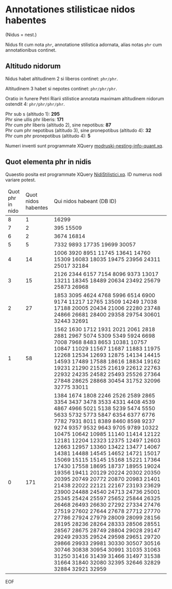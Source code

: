 # Annotationes stilisticae nidos habentes

(Nidus = nest.)

Nidus fit cum nota `phr`, annotatione stilistica adornata, alias notas `phr` cum annotationibus continet.

## Altitudo nidorum

Nidus habet altitudinem 2 si liberos continet: `phr/phr`.

Altitudinem 3 habet si nepotes continet: `phr/phr/phr`.

Oratio in funere Petri Riarii stilistice annotata maximam altitudinem nidorum ostendit 4: `phr/phr/phr/phr`.

Phr sub s (altitudo 1): **295** \
Phr sine ullis phr liberis: **171** \
Phr cum phr liberis (altitudo 2), sine nepotibus: **87** \
Phr cum phr nepotibus (altitudo 3), sine pronepotibus (altitudo 4): **32** \
Phr cum phr pronepotibus (altitudo 4): **5**

Numeri inventi sunt programmate XQuery [modruski-nesting-info-quant.xq](scripta/modruski-nesting-info-quant.xq).


## Quot elementa phr in nidis

Quaestio posita est programmate XQuery [NidiStilistici.xq](scripta/NidiStilistici.xq). ID numerus nodi variare potest.

<table>
  <thead>
    <tr>
      <td>Quot phr in nido</td>
      <td>Quot nidos habentes</td>
      <td>Qui nidos habeant (DB ID)</td>
    </tr>
  </thead>
  <tbody>
    <tr>
      <td>8</td>
      <td>1</td>
      <td>16299</td>
    </tr>
    <tr>
      <td>7</td>
      <td>2</td>
      <td>395 15509</td>
    </tr>
    <tr>
      <td>6</td>
      <td>2</td>
      <td>3674 16814</td>
    </tr>
    <tr>
      <td>5</td>
      <td>5</td>
      <td>7332 9893 17735 19699 30057</td>
    </tr>
    <tr>
      <td>4</td>
      <td>14</td>
      <td>1006 3920 8951 11745 13641 14760 15309 16083 18035 19475 23956 24311 25017 32184</td>
    </tr>
    <tr>
      <td>3</td>
      <td>15</td>
      <td>2126 2344 6157 7154 8096 9373 13017 13211 18345 18489 20634 23492 25679 25873 26968</td>
    </tr>
    <tr>
      <td>2</td>
      <td>27</td>
      <td>1853 3095 4624 4768 5996 6514 6900 9174 11217 12765 13509 14249 17038 17188 20005 20434 21006 22280 23748 24866 26681 28400 29358 29754 30601 32443 32691</td>
    </tr>
    <tr>
      <td>1</td>
      <td>58</td>
      <td>1562 1630 1712 1931 2021 2061 2818 2881 2967 5074 5309 5349 5924 6698 7008 7968 8483 8653 10381 10757 10847 11029 11567 11687 11883 11975 12268 12534 12693 12875 14134 14415 14593 17489 17588 18616 18834 19162 19231 21290 21525 21619 22612 22763 22932 24235 24582 25493 25526 27364 27848 28625 28868 30454 31752 32096 32775 33011</td>
    </tr>
    <tr>
      <td>0</td>
      <td>171</td>
      <td>1384 1674 1808 2246 2526 2589 2865 3354 3437 3478 3533 4331 4408 4539 4867 4966 5021 5138 5239 5474 5550 5633 5732 5773 5847 6354 6377 6776 7782 7931 8011 8389 8460 8598 9237 9274 9357 9532 9643 9705 9789 10322 10475 10642 10985 11140 11414 12122 12181 12204 12323 12375 12497 12603 12663 12957 13360 13422 13477 14067 14381 14488 14545 14652 14721 15017 15069 15115 15145 15168 15221 17364 17430 17558 18695 18737 18955 19024 19356 19411 20129 20224 20302 20350 20395 20749 20772 20870 20983 21401 21438 22022 22121 22167 23193 23629 23900 24488 24540 24713 24736 25001 25345 25424 25597 25652 25844 26325 26468 26493 26630 27292 27334 27476 27519 27602 27644 27678 27712 27770 27786 27924 27979 28009 28099 28156 28195 28236 28264 28333 28506 28551 28567 28675 28749 28804 29028 29147 29249 29335 29524 29598 29651 29720 29866 29933 29981 30330 30507 30516 30746 30838 30954 30991 31035 31063 31250 31416 31439 31466 31497 31538 31664 31840 32080 32395 32646 32829 32884 32921 32959</td>
    </tr>
  </tbody>
</table>


EOF


